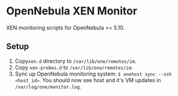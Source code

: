 # OpenNebula XEN Monitor
XEN monitoring scripts for OpenNebula >= 5.10.

## Setup

1. Copy`xen.d` directory to `/var/lib/one/remotes/im`.
2. Copy `xen-probes.d` to `/var/lib/one/remotes/im`.
3. Sync up OpenNebula monitoring system: `$ onehost sync --ssh <host_id>`. You
   should now see host and it's VM updates in `/var/log/one/monitor.log`.
